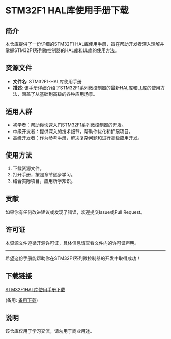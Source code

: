 # STM32F1 HAL库使用手册下载

## 简介
本仓库提供了一份详细的STM32F1 HAL库使用手册，旨在帮助开发者深入理解并掌握STM32F1系列微控制器的HAL库和LL库的使用方法。

## 资源文件
- **文件名**: STM32F1-HAL库使用手册
- **描述**: 该手册详细介绍了STM32F1系列微控制器的最新HAL库和LL库的使用方法，涵盖了从基础到高级的各种应用场景。

## 适用人群
- 初学者：帮助你快速入门STM32F1系列微控制器的开发。
- 中级开发者：提供深入的技术细节，帮助你优化和扩展项目。
- 高级开发者：作为参考手册，解决复杂问题和进行高级应用开发。

## 使用方法
1. 下载资源文件。
2. 打开手册，按照章节逐步学习。
3. 结合实际项目，应用所学知识。

## 贡献
如果你有任何改进建议或发现了错误，欢迎提交Issue或Pull Request。

## 许可证
本资源文件遵循开源许可证，具体信息请查看文件内的许可证声明。

---
希望这份手册能帮助你在STM32F1系列微控制器的开发中取得成功！

## 下载链接
[STM32F1HAL库使用手册下载](https://pan.quark.cn/s/40923604ee23) 

(备用: [备用下载](https://pan.baidu.com/s/1LetD8cR5UY4PQ4znsIbKmQ?pwd=1234))

## 说明

该仓库仅用于学习交流，请勿用于商业用途。
